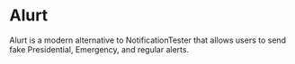 # Alurt
Alurt is a modern alternative to NotificationTester that allows users to send fake Presidential, Emergency, and regular alerts.
